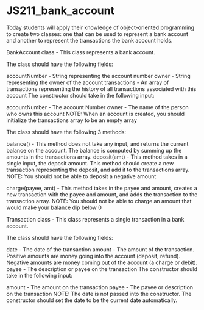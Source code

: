 # JS211_bank_account

Today students will apply their knowledge of object-oriented programming to create two classes: one that can be used to represent a bank account and another to represent the transactions the bank account holds.

BankAccount class - This class represents a bank account.

The class should have the following fields:

accountNumber - String representing the account number owner - String representing the owner of the account transactions - An array of transactions representing the history of all transactions associated with this account The constructor should take in the following input:

accountNumber - The account Number owner - The name of the person who owns this account NOTE: When an account is created, you should initialize the transactions array to be an empty array

The class should have the following 3 methods:

balance() - This method does not take any input, and returns the current balance on the account. The balance is computed by summing up the amounts in the transactions array. deposit(amt) - This method takes in a single input, the deposit amount. This method should create a new transaction representing the deposit, and add it to the transactions array. NOTE: You should not be able to deposit a negative amount

charge(payee, amt) - This method takes in the payee and amount, creates a new transaction with the payee and amount, and adds the transaction to the transaction array. NOTE: You should not be able to charge an amount that would make your balance dip below 0

Transaction class - This class represents a single transaction in a bank account.

The class should have the following fields:

date - The date of the transaction amount - The amount of the transaction. Positive amounts are money going into the account (deposit, refund). Negative amounts are money coming out of the account (a charge or debit). payee - The description or payee on the transaction The constructor should take in the following input:

amount - The amount on the transaction payee - The payee or description on the transaction NOTE: The date is not passed into the constructor. The constructor should set the date to be the current date automatically.